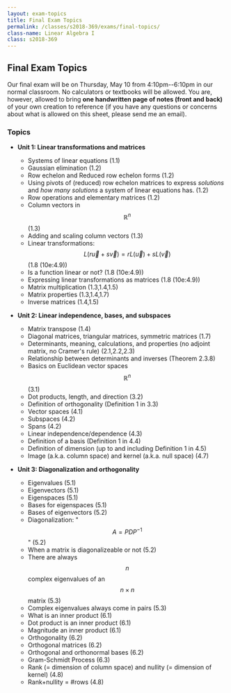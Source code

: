 ```yaml
---
layout: exam-topics
title: Final Exam Topics
permalink: /classes/s2018-369/exams/final-topics/
class-name: Linear Algebra I
class: s2018-369
---
```


## Final Exam Topics

Our final exam will be on Thursday, May 10 from 4:10pm--6:10pm in our normal
classroom. No calculators or textbooks will be allowed. You are, however,
allowed to bring **one handwritten page of notes (front and back)** of your own
creation to reference (if you have any questions or concerns about what is
allowed on this sheet, please send me an email).

### Topics

+   **Unit 1: Linear transformations and matrices**
    +   Systems of linear equations (1.1)
    +   Gaussian elimination (1.2)
    +   Row echelon and Reduced row echelon forms (1.2)
    +   Using pivots of (reduced) row echelon matrices to express *solutions* and
    *how many solutions* a system of linear equations has. (1.2)
    +   Row operations and elementary matrices (1.2)
    +   Column vectors in $$\mathbb R^n$$ (1.3)
    +   Adding and scaling column vectors (1.3)
    +   Linear transformations: $$L(r\vec u + s\vec v) = rL(\vec u) + sL(\vec v)$$ (1.8 (10e:4.9))
    +   Is a function linear or not? (1.8 (10e:4.9))
    +   Expressing linear transformations as matrices (1.8 (10e:4.9))
    +   Matrix multiplication (1.3,1.4,1.5)
    +   Matrix properties (1.3,1.4,1.7)
    +   Inverse matrices (1.4,1.5)
+   **Unit 2: Linear independence, bases, and subspaces**
    +   Matrix transpose (1.4)
    +   Diagonal matrices, triangular matrices, symmetric matrices (1.7)
    +   Determinants, meaning, calculations, and properties (no adjoint matrix, no Cramer's rule) (2.1,2.2,2.3)
    +   Relationship between determinants and inverses (Theorem 2.3.8)
    +   Basics on Euclidean vector spaces $$\mathbb R^n$$ (3.1)
    +   Dot products, length, and direction (3.2)
    +   Definition of orthogonality (Definition 1 in 3.3)
    +   Vector spaces (4.1)
    +   Subspaces (4.2)
    +   Spans (4.2)
    +   Linear independence/dependence (4.3)
    +   Definition of a basis (Definition 1 in 4.4)
    +   Definition of dimension (up to and including Definition 1 in 4.5)
    +   Image (a.k.a. column space) and kernel (a.k.a. null space) (4.7)

+   **Unit 3: Diagonalization and orthogonality**
    +    Eigenvalues (5.1)
    +    Eigenvectors (5.1)
    +    Eigenspaces (5.1)
    +    Bases for eigenspaces (5.1)
    +    Bases of eigenvectors (5.2)
    +    Diagonalization: "$$A = PDP^{-1}$$" (5.2)
    +    When a matrix is diagonalizeable or not (5.2)
    +    There are always $$n$$ complex eigenvalues of an $$n \times n$$ matrix (5.3)
    +    Complex eigenvalues always come in pairs (5.3)
    +    What is an inner product (6.1)
    +    Dot product is an inner product (6.1)
    +    Magnitude an inner product (6.1)
    +    Orthogonality (6.2)
    +    Orthogonal matrices (6.2)
    +    Orthogonal and orthonormal bases (6.2)
    +    Gram-Schmidt Process (6.3)
    +    Rank (= dimension of column space) and nullity (= dimension of kernel) (4.8)
    +    Rank+nullity = #rows (4.8)
